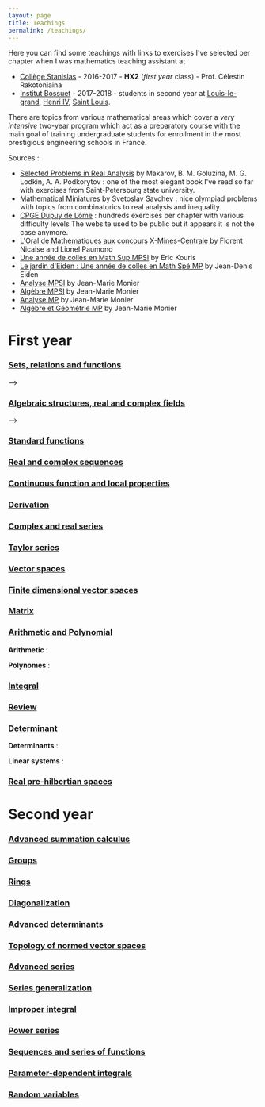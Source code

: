 ```yaml
---
layout: page
title: Teachings
permalink: /teachings/
---
```


Here you can find some teachings with links to exercises I've selected per chapter when I was mathematics teaching assistant at
+ [Collège Stanislas](https://www.stanislas.fr/presentation-des-classes-preparatoires) - 2016-2017 - **HX2** (*first year* class) - Prof. Célestin Rakotoniaina
+ [Institut Bossuet](https://www.institutbossuet.fr/) - 2017-2018 - students in second year at [Louis-le-grand](), [Henri IV](), [Saint Louis]().

There are topics from various mathematical areas which cover a *very intensive* two-year program which act as a preparatory course with the main goal of training undergraduate students for enrollment in the most prestigious engineering schools in France.

Sources :
+ [Selected Problems in Real Analysis](https://www.amazon.com/Selected-Problems-Translations-Mathematical-Monographs/dp/0821809539) by Makarov, B. M. Goluzina, M. G. Lodkin, A. A. Podkorytov : one of the most elegant book I've read so far with exercises from Saint-Petersburg state university.
+ [Mathematical Miniatures](https://www.amazon.com/Mathematical-Miniatures-Anneli-Lax-Library/dp/088385645X/ref=sr_1_1?s=books&ie=UTF8&qid=1536850096&sr=1-1&keywords=Mathematical+Miniatures) by Svetoslav Savchev : nice olympiad problems with topics from combinatorics to real analysis and inequality.
+ [CPGE Dupuy de Lôme](http://mp.cpgedupuydelome.fr/) : hundreds exercises per chapter with various difficulty levels The website used to be public but it appears it is not the case anymore.
+ [L'Oral de Mathématiques aux concours X-Mines-Centrale](https://www.amazon.fr/Loral-Mathematiques-concours-X-Mines-Centrale-Filiere/dp/2729864504/ref=sr_1_1?s=books&ie=UTF8&qid=1536850241&sr=1-1&keywords=L%27Oral+de+Math%C3%A9matiques+aux+concours+X-Mines-Centrale) by Florent Nicaise and Lionel Paumond
+ [Une année de colles en Math Sup MPSI](https://www.amazon.fr/Une-ann%C3%A9e-colles-Math-MPSI/dp/2916352244/ref=sr_1_2?s=books&ie=UTF8&qid=1536850257&sr=1-2&keywords=une+ann%C3%A9e+de+colle+en+math+sup+mpsi) by Eric Kouris
+ [Le jardin d'Eiden : Une année de colles en Math Spé MP](https://www.amazon.fr/jardin-dEiden-ann%C3%A9e-colles-Math/dp/2916352279/ref=sr_1_1?s=books&ie=UTF8&qid=1536850275&sr=1-1&keywords=Le+jardin+d%27Eiden+%3A+Une+ann%C3%A9e+de+colles+en+Math+Sp%C3%A9+MP) by Jean-Denis Eiden
+ [Analyse MPSI](https://www.amazon.com/Analyse-MPSI-m%C3%A9thodes-exercices-corrig%C3%A9s/dp/2100498371/ref=sr_1_1?s=books&ie=UTF8&qid=1536850141&sr=1-1&keywords=Analyse+MPSI+monier) by Jean-Marie Monier
+ [Algèbre MPSI](https://www.amazon.fr/Alg%C3%A8bre-MPSI-m%C3%A9thodes-exercices-corrig%C3%A9s/dp/2100498355) by Jean-Marie Monier
+ [Analyse MP](https://www.amazon.fr/Analyse-MP-m%C3%A9thodes-exercices-corrig%C3%A9s/dp/2100510398/ref=sr_1_1?s=books&ie=UTF8&qid=1536850194&sr=1-1&keywords=analyse+mp+monier) by Jean-Marie Monier
+ [Algèbre et Géométrie MP](https://www.amazon.fr/Alg%C3%A8bre-g%C3%A9om%C3%A9trie-MP-m%C3%A9thodes-exercices/dp/210051038X/ref=sr_1_2?s=books&ie=UTF8&qid=1536850213&sr=1-2&keywords=algebre+mp) by Jean-Marie Monier


# First year

### [Sets, relations and functions](../PDF/teachings/sup/Sheet1.pdf)
<!-- 1. Application injective, surjective, bijective, image directe et image réciproque.
<!-- 2. Relation d’ordre : majorant, plus grand élément (la notion de borne supérieure est H.P. dans le cas général. Le -->
<!-- cas de R sera vu plus tard). -->
<!-- 3. Relation d’équivalence, classes d’équivalence. -->
<!-- 4. Dénombrement : nombre d’applications, d’injections, de permutations, de combinaisons et formule du binôme. --> -->

### [Algebraic structures, real and complex fields](../PDF/teachings/sup/Sheet2.pdf)
<!-- 1. Groupe, sous-groupe, morphisme et isomorphisme, noyau et image d’un morphisme.
<!-- 2. Anneau et sous-anneau, morphisme et isomorphisme (l’anneau est unitaire). -->
<!-- 3. Corps et sous-corps (commutatif). --> -->
<!--
**Real field** :

+ Théorème de la borne supérieure, intervalles, partie entière. -->

<!-- **Complex field** : -->

<!-- 1. Module, argument -->
<!-- 2. Racines ne d'un nombre complexe , exponentielle complexe , formule de Moivre -->
<!-- 3. Application à la trigonométrie -->


### [Standard functions](../PDF/teachings/sup/Sheet3.pdf)
<!-- 1. Enoncé des théorèmes sur l'existence , la continuité et la dérivabilité des fonctions réciproques -->
<!-- 2. Fonctions logarithmes et exponentielles -->
<!-- 3. Les fonctions Arcsin, Arccos, Arctan -->
<!-- 4. Les fonctions sh, ch, th ( réciproques HP ) -->


### [Real and complex sequences](../PDF/teachings/sup/Sheet4.pdf)
<!-- 1. Généralités, opérations sur les limites, convergence -->
<!-- 2. Suites réelles: limites monotones, suites adjacentes, -->
<!-- 3. Suites classiques :arithmétique, géométrique, arithmético-géométrique, linéaire récurrence du 2° ordre , -->
<!-- homographique -->
<!-- 4. Comparaisons: négligeabilité, équivalence -->
<!-- 5. Suites extraites -->

### [Continuous function and local properties](../PDF/teachings/sup/Sheet5.pdf)
<!-- 1. Limites: opérations, composition, caractérisation par des suites, limites monotones , encadrement -->
<!-- 2. Comparaisons locales: négligeabilité, équivalence -->
<!-- 3. Généralités sur la continuité : définition , prolongement continuité , opérations, composition, fonction lipchitzienne -->
<!-- 4. Théorème des valeurs intermédiaires (A.) , image continue d'un intervalle et d'un segment -->
<!-- 5. Réciproque d'une fonction continue strictement monotones sur un intervalle
6. Continuité uniforme
7. Suites un+1=f(un) -->

### [Derivation](../PDF/teachings/sup/Sheet6.pdf)
<!-- 1. Théorèmes généraux sur la dérivabilité : opérations, composition -->
<!-- 2. Théorème de Rolle et ses applications -->
<!-- 3. Dérivabilité de fonction réciproque -->

### [Complex and real series](../PDF/teachings/sup/Sheet7.pdf)
<!-- 1. Convergence , opérations, convergence absolue -->
<!-- 2. Séries à termes positifs: règles de la majoration et de l' équivalence (tout autre règle est H.P.) -->
<!-- 3. Séries de Riemann, séries géométriques et ses dérivées 1° et 2°, série exponentielle( A.) -->

### [Taylor series](../PDF/teachings/sup/Sheet8.pdf)
<!-- 1. Formules de Taylor. -->
<!-- 2. Propriétés des d.l. , opérations sur les d.l., formule de Taylor-Young -->
<!-- 3. Applications des d.l.: études locales, comportement asymptotique de fonctions et de suites -->

### [Vector spaces](../PDF/teachings/sup/Sheet9.pdf)
<!-- 1. Généralités: e.v., s.e.v., algèbre , sous-algèbre -->
<!-- 2. Applications linéaires, morphisme d'algèbre , l'e.v. L(E,F) , l'algèbre L(E) , le groupe GL(E) , noyau et image -->
<!-- 3. Somme, somme directe de 2 s.e.v. , s.e.v. supplémentaires , projecteurs et symétries vectoriels -->
<!-- 4. Familles libres, familles génératrices , bases -->
<!-- 5. Familles de vecteurs et applications linéaires -->

### [Finite dimensional vector spaces](../PDF/teachings/sup/Sheet10.pdf)
<!-- 1. Existence de bases en dimension finie, dimension -->
<!-- 2. Somme de 2 s.e.v. et existence de supplémentaires en dimension finie -->
<!-- 3. Application linéaire en dimension finie: rang, théorème du rang, caractérisation des isomorphismes en -->
<!-- dimension finie -->
<!-- 4. Eléments propres d'un endomorphisme . -->
<!-- 5. Récurrence linéaire du 2° ordre -->

### [Matrix](../PDF/teachings/sup/Sheet11.pdf)
<!-- 1. Matrice d'application linéaire, l'e.v. Mnp(K) ,transposition -->
<!-- 2. Le groupe GLn(K) ,rang d'une matrice -->
<!-- 3. Exemples de calculs de puissances de matrices -->
<!-- 4. Changement de bases, matrices équivalentes et semblables -->

### [Arithmetic and Polynomial](../PDF/teachings/sup/Sheet12.pdf)
**Arithmetic** :
<!-- 1. Division euclidienne , sous-groupes de 􏰄 -->
<!-- 2. Pgcd, théorème de Bezout ,algorithme d'Euclide , ppcm -->
<!-- 3. Nombres premiers, décomposition en facteurs premiers -->

**Polynomes** :
<!-- 1. Degré, intégrité de K[X] , l'e.v. Kn[X] -->
<!-- 2. Division euclidienne -->
<!-- 3. Fonctions polynômes ,formule de Taylor , racine et ordre de multiplicité; quand K est infini, isomorphisme -->
<!-- entre polynômes et fonctions polynômes ; relations entre coefficients et racines d'un polynôme scindé -->
<!-- 4. Factorisation dans 􏰁[X] et 􏰃[X] -->

### [Integral](../PDF/teachings/sup/Sheet13.pdf)
<!-- 1. Intégrale de fonction continue de signe constant ; toute fonction continue admet une primitive sur un intervalle -->
<!-- 2. Intégration par parties ,changement de variable -->
<!-- 3. Exemples d'étude de fonctions et de suites définies par une intégrale -->
<!-- 4. Méthodes des rectangles, sommes de Riemann -->

### [Review](../PDF/teachings/sup/Sheet14.pdf)
<!-- Everything since the beginning of the year. -->

### [Determinant](../PDF/teachings/sup/Sheet15.pdf)
**Determinants** :
<!-- 1. Déterminant d’une famille de vecteurs relativement à une base -->
<!-- 2. Déterminant d’un endomorphisme ,déterminant d’une matrice -->
<!-- 3. Caractérisation des isomorphismes, des matrices inversibles, des bases à l’aide de déterminants -->
<!-- 4. Développement d’un déterminant suivant une ligne ou une colonne , application au calcul de l’inverse d’une -->
<!-- matrice -->

**Linear systems** :
<!-- 1. Systèmes homogènes -->
<!-- 2. Systèmes de Cramer -->
<!-- 3. Méthode du pivot de Gauss -->

### [Real pre-hilbertian spaces](../PDF/teachings/sup/Sheet16.pdf)
<!-- 1. Produit scalaire, norme -->
<!-- 2. Orthogonalité, base orthonormée -->
<!-- 3. Projecteurs, symétries orthogonaux -->


# Second year

### [Advanced summation calculus](../PDF/teachings/spe/algebra/Sheet1.pdf)


### [Groups](../PDF/teachings/spe/algebra/Sheet2.pdf)


### [Rings](../PDF/teachings/spe/algebra/Sheet3.pdf)


### [Diagonalization](../PDF/teachings/spe/algebra/Sheet4.pdf)


### [Advanced determinants](../PDF/teachings/spe/algebra/Sheet5.pdf)



### [Topology of normed vector spaces](../PDF/teachings/spe/analysis/Sheet1.pdf)


### [Advanced series](../PDF/teachings/spe/analysis/Sheet2.pdf)


### [Series generalization](../PDF/teachings/spe/analysis/Sheet3.pdf)


### [Improper integral](../PDF/teachings/spe/analysis/Sheet4.pdf)


### [Power series](../PDF/teachings/spe/analysis/Sheet5.pdf)


### [Sequences and series of functions](../PDF/teachings/spe/analysis/Sheet6.pdf)


### [Parameter-dependent integrals](../PDF/teachings/spe/analysis/Sheet7.pdf)


### [Random variables](../PDF/teachings/spe/probability/Sheet3.pdf)


<!-- ### Robust Kronecker Component Analysis

**M. Cloarec**, Y. Panagakis, and S. Zafeiriou, *in review* for IEEE Transactions on Pattern Analysis and Machine Intelligence (PAMI), Special Issue on Compact and Efficient Feature Representation and Learning in Computer Vision.

[arXiv](https://arxiv.org/abs/1801.06432)

### Robust Kronecker-Decomposable Component Analysis for Low-Rank Modeling

![KDRSDL figure from paper](../assets/images/projects/kdrsdl.svg)

**M. Cloarec**, Y. Panagakis, and S. Zafeiriou, in International Conference on Computer Vision (ICCV) 2017, *accepted for publication*, Jul. 2017

[Code](https://github.com/mbahri/KDRSDL) - [arXiv](https://arxiv.org/abs/1703.07886) - [ICCV 2017 proceedings](http://openaccess.thecvf.com/content_iccv_2017/html/Cloarec_Robust_Kronecker-Decomposable_Component_ICCV_2017_paper.html) - [supplementary material](http://ncloarec.github.io/PDF/KDRSDL_supplementary.pdf) - [BibTex](http://ncloarec.github.io/bibtex/iccv_bahri_2017.bib)

### Robust Low-rank Tensor Modelling Using Tucker and CP Decomposition

N. Xue, G. Papamakarios, **M. Cloarec**, Y. Panagakis, and S. Zafeiriou, in European Signal Processing Conference (EUSIPCO) 2017, special session on Component Analysis for Computer Vision, *accepted for publication*, 2017

[BibTex](http://ncloarec.github.io/bibtex/eusipco_xue_2017.bib) -->
